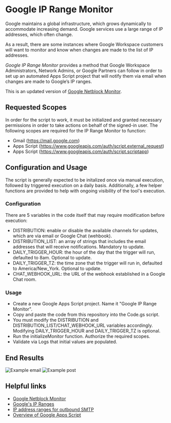 # Google IP Range Monitor

Google maintains a global infrastructure, which grows dynamically to accommodate
increasing demand. Google services use a large range of IP addresses, which
often change.

As a result, there are some instances where Google Workspace customers will want to
monitor and know when changes are made to the list of IP addresses.

_Google IP Range Monitor_ provides a method that Google Workspace Administrators, Network
Admins, or Google Partners can follow in order to set up an automated Apps
Script project that will notify them via email when changes are made to Google’s
IP ranges.

This is an updated version of
[Google Netblock Monitor](https://github.com/GoogleCloudPlatform/professional-services/tree/master/tools/netblock-monitor).

## Requested Scopes

In order for the script to work, it must be initialized and granted necessary
permissions in order to take actions on behalf of the signed-in user. The
following scopes are required for the IP Range Monitor to function:

-   Gmail (https://mail.google.com)
-   Apps Script (https://www.googleapis.com/auth/script.external_request)
-   Apps Script (https://www.googleapis.com/auth/script.scriptapp)

## Configuration and Usage

The script is generally expected to be initalized once via manual execution,
followed by triggered execution on a daily basis. Additionally, a few helper
functions are provided to help with ongoing visibility of the tool's execution.

### Configuration

There are 5 variables in the code itself that may require modification before
execution:

-   DISTRIBUTION: enable or disable the available channels for updates, which
    are via email or Google Chat (wehbook).
-   DISTRIBUTION_LIST: an array of strings that includes the email addresses
    that will receive notifications. Mandatory to update.
-   DAILY_TRIGGER_HOUR: the hour of the day that the trigger will run, defaulted
    to 8am. Optional to update.
-   DAILY_TRIGGER_TZ: the time zone that the trigger will run in, defaulted to
    America/New_York. Optional to update.
-   CHAT_WEBHOOK_URL: the URL of the webhook established in a Google Chat room.

### Usage

-   Create a new Google Apps Script project. Name it "Google IP Range Monitor".
-   Copy and paste the code from this repository into the Code.gs script.
-   You must modify the DISTRIBUTION and DISTRIBUTION_LIST/CHAT_WEBHOOK_URL
    variables accordingly. Modifying DAILY_TRIGGER_HOUR and DAILY_TRIGGER_TZ is
    optional.
-   Run the initializeMonitor function. Authorize the required scopes.
-   Validate via Logs that initial values are populated.

## End Results
![Example email](exampleemail.png)
![Example post](examplepost.png)

## Helpful links

-   [Google Netblock Monitor](https://www.cloudconnect.goog/docs/DOC-33011)
-   [Google's IP Ranges](http://www.gstatic.com/ipranges/goog.json)
-   [IP address ranges for outbound SMTP](https://support.google.com/a/answer/60764)
-   [Overview of Google Apps Script](https://developers.google.com/apps-script/overview)

